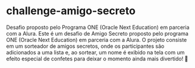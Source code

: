 # challenge-amigo-secreto
Desafio proposto pelo Programa ONE (Oracle Next Education) em parceria com a Alura.
Este é um desafio de Amigo Secreto proposto pelo programa ONE (Oracle Next Education) em parceria com a Alura. O projeto consiste em um sorteador de amigos secretos, onde os participantes são adicionados a uma lista e, ao sortear, um nome é exibido na tela com um efeito especial de confetes para deixar o momento ainda mais divertido! 🎉
